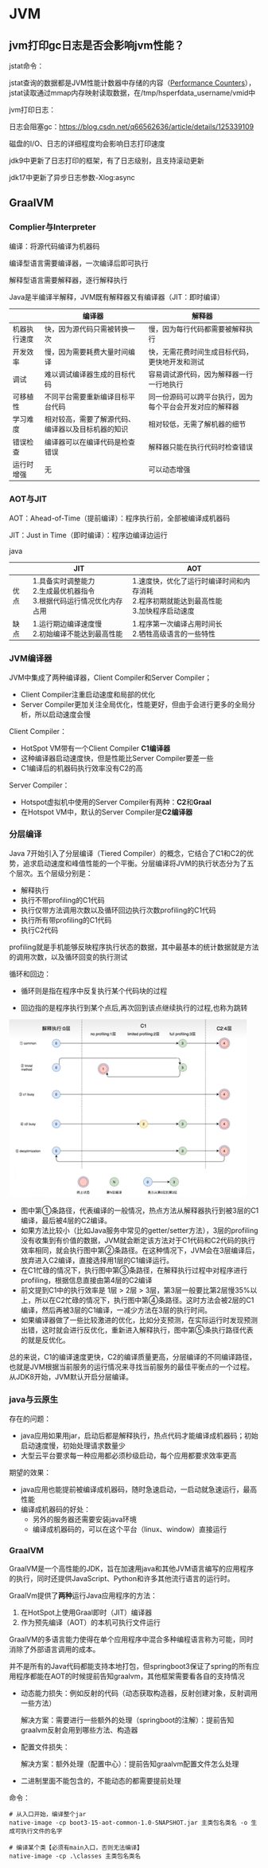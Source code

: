 # JVM



## jvm打印gc日志是否会影响jvm性能？



jstat命令：

jstat查询的数据都是JVM性能计数器中存储的内容（[Performance Counters](http://openjdk.java.net/groups/hotspot/docs/Serviceability.html#bjvmstat)），jstat读取通过mmap内存映射读取数据，在/tmp/hsperfdata_username/vmid中



jvm打印日志：

日志会阻塞gc：https://blog.csdn.net/q66562636/article/details/125339109

磁盘的I/O、日志的详细程度均会影响日志打印速度



jdk9中更新了日志打印的框架，有了日志级别，且支持滚动更新

jdk17中更新了异步日志参数-Xlog:async





## GraalVM

### Complier与Interpreter

编译：将源代码编译为机器码

编译型语言需要编译器，一次编译后即可执行

解释型语言需要解释器，逐行解释执行

Java是半编译半解释，JVM既有解释器又有编译器（JIT：即时编译）

|              | 编译器                                             | 解释器                                                   |
| ------------ | -------------------------------------------------- | -------------------------------------------------------- |
| 机器执行速度 | 快，因为源代码只需被转换一次                       | 慢，因为每行代码都需要被解释执行                         |
| 开发效率     | 慢，因为需要耗费大量时间编译                       | 快，无需花费时间生成目标代码，更快地开发和测试           |
| 调试         | 难以调试编译器生成的目标代码                       | 容易调试源代码，因为解释器一行一行地执行                 |
| 可移植性     | 不同平台需要重新编译目标平台代码                   | 同一份源码可以跨平台执行，因为每个平台会开发对应的解释器 |
| 学习难度     | 相对较高，需要了解源代码、编译器以及目标机器的知识 | 相对较低，无需了解机器的细节                             |
| 错误检查     | 编译器可以在编译代码是检查错误                     | 解释器只能在执行代码时检查错误                           |
| 运行时增强   | 无                                                 | 可以动态增强                                             |



### AOT与JIT

AOT：Ahead-of-Time（提前编译）：程序执行前，全部被编译成机器码

JIT：Just in Time（即时编译）：程序边编译边运行



java

|      | JIT                                                          | AOT                                                          |
| ---- | ------------------------------------------------------------ | ------------------------------------------------------------ |
| 优点 | 1.具备实时调整能力<br>2.生成最优机器指令<br>3.根据代码运行情况优化内存占用 | 1.速度快，优化了运行时编译时间和内存消耗<br>2.程序初期就能达到最高性能<br>3.加快程序启动速度 |
| 缺点 | 1.运行期边编译速度慢<br>2.初始编译不能达到最高性能           | 1.程序第一次编译占用时间长<br>2.牺牲高级语言的一些特性       |



### JVM编译器

JVM中集成了两种编译器，Client Compiler和Server Compiler；

* Client Compiler注重启动速度和局部的优化
* Server Compiler更加关注全局优化，性能更好，但由于会进行更多的全局分析，所以启动速度会慢



Client Compiler：

* HotSpot VM带有一个Client Compiler **C1编译器**
* 这种编译器启动速度快，但是性能比Server Compiler要差一些
* C1编译后的机器码执行效率没有C2的高



Server Compiler：

* Hotspot虚拟机中使用的Server Compiler有两种：**C2**和**Graal**
* 在Hotspot VM中，默认的Server Compiler是**C2编译器**



### 分层编译

Java 7开始引入了分层编译（Tiered Compiler）的概念，它结合了C1和C2的优势，追求启动速度和峰值性能的一个平衡。分层编译将JVM的执行状态分为了五个层次。五个层级分别是：

* 解释执行
* 执行不带profiling的C1代码
* 执行仅带方法调用次数以及循环回边执行次数profiling的C1代码
* 执行所有带profiling的C1代码
* 执行C2代码

profiling就是手机能够反映程序执行状态的数据，其中最基本的统计数据就是方法的调用次数，以及循环回变的执行测试

循环和回边：

* 循环则是指在程序中反复执行某个代码块的过程

* 回边指的是程序执行到某个点后,再次回到该点继续执行的过程,也称为跳转



<img src="image\image-20230824172114099.png" alt="image-20230824172114099" style="zoom:50%;" />

* 图中第①条路径，代表编译的一般情况，热点方法从解释器执行到被3层的C1编译，最后被4层的C2编译。
* 如果方法比较小（比如Java服务中常见的getter/setter方法），3层的profiling没有收集到有价值的数据，JVM就会断定该方法对于C1代码和C2代码的执行效率相同，就会执行图中第②条路径。在这种情况下，JVM会在3层编译后，放弃进入C2编译，直接选择用1层的C1编译运行。
* 在C1忙碌的情况下，执行图中第③条路径，在解释执行过程中对程序进行profiling，根据信息直接由第4层的C2编译
* 前文提到C1中的执行效率是 1层 > 2层 > 3层，第3层一般要比第2层慢35%以上，所以在C2忙碌的情况下，执行图中第④条路径。这时方法会被2层的C1编译，然后再被3层的C1编译，一减少方法在3层的执行时间。
* 如果编译器做了一些比较激进的优化，比如分支预测，在实际运行时发现预测出错，这时就会进行反优化，重新进入解释执行，图中第⑤条执行路径代表的就是反优化。

总的来说，C1的编译速度更快，C2的编译质量更高，分层编译的不同编译路径，也就是JVM根据当前服务的运行情况来寻找当前服务的最佳平衡点的一个过程。从JDK8开始，JVM默认开启分层编译。



### java与云原生

存在的问题：

* java应用如果用jar，启动后都是解释执行，热点代码才能编译成机器码；初始启动速度慢，初始处理请求数量少
* 大型云平台要求每一种应用都必须秒级启动，每个应用都要求效率更高

期望的效果：

* java应用也能提前被编译成机器码，随时急速启动，一启动就急速运行，最高性能
* 编译成机器码的好处：
  * 另外的服务器还需要安装java环境
  * 编译成机器码的，可以在这个平台（linux、window）直接运行



### GraalVM

GraalVM是一个高性能的JDK，旨在加速用java和其他JVM语言编写的应用程序的执行，同时还提供JavaScript、Python和许多其他流行语言的运行时。

GraalVm提供了**两种**运行Java应用程序的方法：

1. 在HotSpot上使用Graal即时（JIT）编译器
2. 作为预先编译（AOT）的本机可执行文件运行

GraalVM的多语言能力使得在单个应用程序中混合多种编程语言称为可能，同时消除了外部语言调用的成本。



并不是所有的Java代码都能支持本地打包，但springboot3保证了spring的所有应用程序都能在AOT的时候提前告知graalvm，其他框架需要看各自的支持情况

- 动态能力损失：例如反射的代码（动态获取构造器，反射创建对象，反射调用一些方法）

  解决方案：需要进行一些额外的处理（springboot的注解）：提前告知graalvm反射会用到哪些方法、构造器

* 配置文件损失：

  解决方案：额外处理（配置中心）：提前告知graalvm配置文件怎么处理

* 二进制里面不能包含的，不能动态的都需要提前处理



命令：

```shell
# 从入口开始，编译整个jar
native-image -cp boot3-15-aot-common-1.0-SNAPSHOT.jar 主类包名类名 -o 生成可执行文件的名字

# 编译某个类【必须有main入口，否则无法编译】
native-image -cp .\classes 主类包名类名
```

